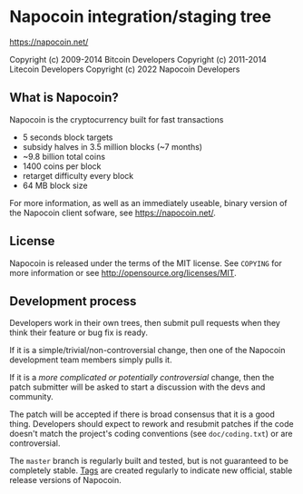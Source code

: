 Napocoin integration/staging tree
================================

https://napocoin.net/

Copyright (c) 2009-2014 Bitcoin Developers
Copyright (c) 2011-2014 Litecoin Developers
Copyright (c) 2022 Napocoin Developers

What is Napocoin?
----------------

Napocoin is the cryptocurrency built for fast transactions
 - 5 seconds block targets
 - subsidy halves in 3.5 million  blocks (~7 months)
 - ~9.8 billion total coins
 - 1400 coins per block
 - retarget difficulty every block
 - 64 MB block size

For more information, as well as an immediately useable, binary version of
the Napocoin client sofware, see https://napocoin.net/.

License
-------

Napocoin is released under the terms of the MIT license. See `COPYING` for more
information or see http://opensource.org/licenses/MIT.

Development process
-------------------

Developers work in their own trees, then submit pull requests when they think
their feature or bug fix is ready.

If it is a simple/trivial/non-controversial change, then one of the Napocoin
development team members simply pulls it.

If it is a *more complicated or potentially controversial* change, then the patch
submitter will be asked to start a discussion with the devs and community.

The patch will be accepted if there is broad consensus that it is a good thing.
Developers should expect to rework and resubmit patches if the code doesn't
match the project's coding conventions (see `doc/coding.txt`) or are
controversial.

The `master` branch is regularly built and tested, but is not guaranteed to be
completely stable. [Tags](https://github.com/Zetalon0/Napocointags) are created
regularly to indicate new official, stable release versions of Napocoin.
